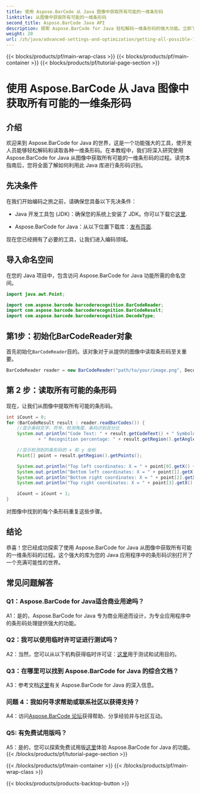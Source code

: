 ```yaml
---
title: 使用 Aspose.BarCode 从 Java 图像中获取所有可能的一维条形码
linktitle: 从图像中获取所有可能的一维条形码
second_title: Aspose.BarCode Java API
description: 探索 Aspose.BarCode for Java 轻松解码一维条形码的强大功能。立即下载，无缝集成到您的 Java 应用程序中。
weight: 20
url: /zh/java/advanced-settings-and-optimization/getting-all-possible-1d-barcodes-image/
---
```


{{< blocks/products/pf/main-wrap-class >}}
{{< blocks/products/pf/main-container >}}
{{< blocks/products/pf/tutorial-page-section >}}

# 使用 Aspose.BarCode 从 Java 图像中获取所有可能的一维条形码

## 介绍

欢迎来到 Aspose.BarCode for Java 的世界，这是一个功能强大的工具，使开发人员能够轻松解码和读取各种一维条形码。在本教程中，我们将深入研究使用 Aspose.BarCode for Java 从图像中获取所有可能的一维条形码的过程。读完本指南后，您将全面了解如何利用此 Java 库进行条形码识别。

## 先决条件

在我们开始编码之旅之前，请确保您具备以下先决条件：

-  Java 开发工具包 (JDK)：确保您的系统上安装了 JDK。你可以下载它[这里](https://www.oracle.com/java/technologies/javase-downloads.html).

- Aspose.BarCode for Java：从以下位置下载库：[发布页面](https://releases.aspose.com/barcode/java/).

现在您已经拥有了必要的工具，让我们进入编码领域。

## 导入命名空间

在您的 Java 项目中，包含访问 Aspose.BarCode for Java 功能所需的命名空间。

```java
import java.awt.Point;

import com.aspose.barcode.barcoderecognition.BarCodeReader;
import com.aspose.barcode.barcoderecognition.BarCodeResult;
import com.aspose.barcode.barcoderecognition.DecodeType;


```

## 第1步：初始化BarCodeReader对象

首先初始化`BarCodeReader`目的。该对象对于从提供的图像中读取条形码至关重要。

```java
BarCodeReader reader = new BarCodeReader("path/to/your/image.png", DecodeType.CODE_128);
```

## 第 2 步：读取所有可能的条形码

现在，让我们从图像中提取所有可能的条形码。

```java
int iCount = 0;
for (BarCodeResult result : reader.readBarCodes()) {
    //显示条码文字、符号、检测角度、条码识别百分比
    System.out.println("Code Text: " + result.getCodeText() + " Symbology: " + result.getCodeTypeName()
            + " Recognition percentage: " + result.getRegion().getAngle());

    //显示检测到的条形码的 x 和 y 坐标
    Point[] point = result.getRegion().getPoints();

    System.out.println("Top left coordinates: X = " + point[0].getX() + ", Y = " + point[0].getY());
    System.out.println("Bottom left coordinates: X = " + point[1].getX() + ", Y = " + point[1].getY());
    System.out.println("Bottom right coordinates: X = " + point[2].getX() + ", Y = " + point[2].getY());
    System.out.println("Top right coordinates: X = " + point[3].getX() + ", Y = " + point[3].getY());

    iCount = iCount + 1;
}
```

对图像中找到的每个条形码重复这些步骤。

## 结论

恭喜！您已经成功探索了使用 Aspose.BarCode for Java 从图像中获取所有可能的一维条形码的过程。这个强大的库为您的 Java 应用程序中的条形码识别打开了一个充满可能性的世界。

## 常见问题解答

### Q1：Aspose.BarCode for Java适合商业用途吗？

A1：是的，Aspose.BarCode for Java 专为商业用途而设计，为专业应用程序中的条形码处理提供强大的功能。

### Q2：我可以使用临时许可证进行测试吗？

 A2：当然，您可以从以下机构获得临时许可证：[这里](https://purchase.aspose.com/temporary-license/)用于测试和试用目的。

### Q3：在哪里可以找到 Aspose.BarCode for Java 的综合文档？

 A3：参考文档[这里](https://reference.aspose.com/barcode/java/)有关 Aspose.BarCode for Java 的深入信息。

### 问题 4：我如何寻求帮助或联系社区以获得支持？

 A4：访问[Aspose.BarCode 论坛](https://forum.aspose.com/c/barcode/13)获得帮助、分享经验并与社区互动。

### Q5: 有免费试用版吗？

 A5：是的，您可以探索免费试用版[这里](https://releases.aspose.com/)体验 Aspose.BarCode for Java 的功能。
{{< /blocks/products/pf/tutorial-page-section >}}

{{< /blocks/products/pf/main-container >}}
{{< /blocks/products/pf/main-wrap-class >}}

{{< blocks/products/products-backtop-button >}}
